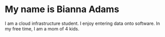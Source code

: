 <DOCTYPE html>
<html>
 <head>
 <h1>My name is Bianna Adams</h1>
 <title>My Personal Introduction</title>
 <style>CSS rules</style>
 <body><background-color:#f4f1ed>
 <p>I am a cloud infrastructure student. I enjoy entering data onto software. In my free time, I am a mom of 4 kids.</p>
 <h1><color:#3a253c>
 <p><color:#ae8b9c>
 </body>
 </head>
</html>

